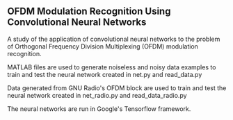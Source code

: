 ## OFDM Modulation Recognition Using Convolutional Neural Networks

A study of the application of convolutional neural networks to the problem of Orthogonal Frequency Division Multiplexing (OFDM) modulation recognition.

MATLAB files are used to generate noiseless and noisy data examples to train and test the neural network created in net.py and read_data.py

Data generated from GNU Radio's OFDM block are used to train and test the neural network created in net_radio.py and read_data_radio.py

The neural networks are run in Google's Tensorflow framework.
